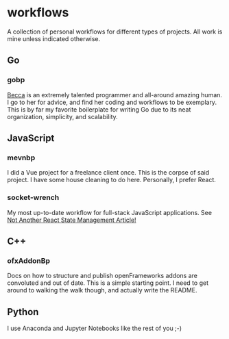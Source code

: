 # workflows

A collection of personal workflows for different types of projects. All work is mine unless indicated otherwise.

## Go
### gobp

[Becca](https://github.com/rebeccajae) is an extremely talented programmer and all-around amazing human. I go to her for advice, and find her coding and workflows to be exemplary. This is by far my favorite boilerplate for writing Go due to its neat organization, simplicity, and scalability.

## JavaScript 
### mevnbp

I did a Vue project for a freelance client once. This is the corpse of said project. I have some house cleaning to do here. Personally, I prefer React.

### socket-wrench
My most up-to-date workflow for full-stack JavaScript applications. See [Not Another React State Management Article!](https://medium.com/@spidercatnat/not-another-react-state-management-article-9dfbfab0a077)

## C++
### ofxAddonBp
Docs on how to structure and publish openFrameworks addons are convoluted and out of date. This is a simple starting point. I need to get around to walking the walk though, and actually write the README.

## Python
I use Anaconda and Jupyter Notebooks like the rest of you ;-)